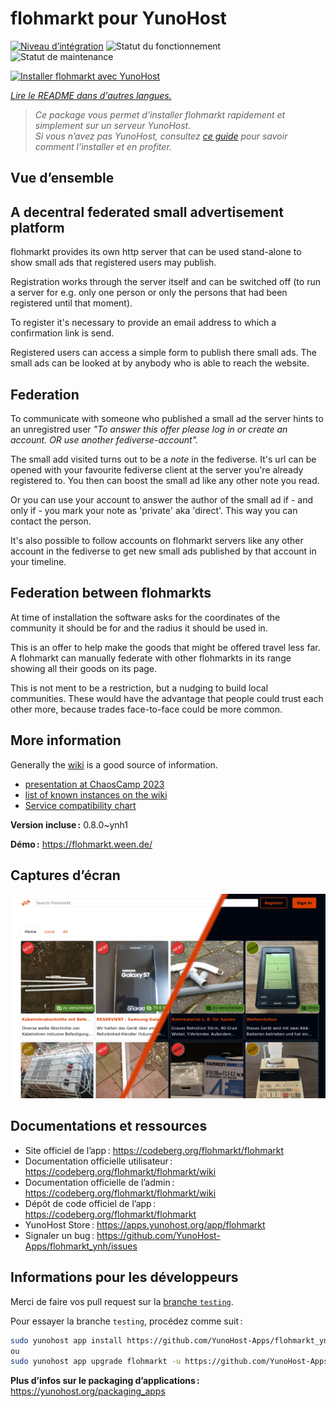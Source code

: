 <!--
Nota bene : ce README est automatiquement généré par <https://github.com/YunoHost/apps/tree/master/tools/readme_generator>
Il NE doit PAS être modifié à la main.
-->

# flohmarkt pour YunoHost

[![Niveau d’intégration](https://apps.yunohost.org/badge/integration/flohmarkt)](https://ci-apps.yunohost.org/ci/apps/flohmarkt/)
![Statut du fonctionnement](https://apps.yunohost.org/badge/state/flohmarkt)
![Statut de maintenance](https://apps.yunohost.org/badge/maintained/flohmarkt)

[![Installer flohmarkt avec YunoHost](https://install-app.yunohost.org/install-with-yunohost.svg)](https://install-app.yunohost.org/?app=flohmarkt)

*[Lire le README dans d'autres langues.](./ALL_README.md)*

> *Ce package vous permet d’installer flohmarkt rapidement et simplement sur un serveur YunoHost.*  
> *Si vous n’avez pas YunoHost, consultez [ce guide](https://yunohost.org/install) pour savoir comment l’installer et en profiter.*

## Vue d’ensemble

## A decentral federated small advertisement platform

flohmarkt provides its own http server that can be used stand-alone to show small ads that registered users may publish. 

Registration works through the server itself and can be switched off (to run a server for e.g. only one person or only the persons that had been registered until that moment).

To register it's necessary to provide an email address to which a confirmation link is send.

Registered users can access a simple form to publish there small ads. The small ads can be looked at by anybody who is able to reach the website.

## Federation

To communicate with someone who published a small ad the server hints to an unregistred user _"To answer this offer please log in or create an account. OR use another fediverse-account"._

The small add visited turns out to be a _note_ in the fediverse. It's url can be opened with your favourite fediverse client at the server you're already registered to. You then can boost the small ad like any other note you read.

Or you can use your account to answer the author of the small ad if - and only if - you mark your note as 'private' aka 'direct'. This way you can contact the person.

It's also possible to follow accounts on flohmarkt servers like any other account in the fediverse to get new small ads published by that account in your timeline.

## Federation between flohmarkts

At time of installation the software asks for the coordinates of the community it should be for and the radius it should be used in.

This is an offer to help make the goods that might be offered travel less far. A flohmarkt can manually federate with other flohmarkts in its range showing all their goods on its page.

This is not ment to be a restriction, but a nudging to build local communities. These would have the advantage that people could trust each other more, because trades face-to-face could be more common.

## More information

Generally the [wiki](https://codeberg.org/flohmarkt/flohmarkt/wiki) is a good source of information.

* [presentation at ChaosCamp 2023](https://media.ccc.de/v/camp2023-57168-flohmarkt#l=eng&t=213)
* [list of known instances on the wiki](https://codeberg.org/flohmarkt/flohmarkt/wiki/flohmarkt-instances)
* [Service compatibility chart](https://codeberg.org/flohmarkt/flohmarkt/wiki/Service-compatibility-chart)


**Version incluse :** 0.8.0~ynh1

**Démo :** <https://flohmarkt.ween.de/>

## Captures d’écran

![Capture d’écran de flohmarkt](./doc/screenshots/screenshot.png)

## Documentations et ressources

- Site officiel de l’app : <https://codeberg.org/flohmarkt/flohmarkt>
- Documentation officielle utilisateur : <https://codeberg.org/flohmarkt/flohmarkt/wiki>
- Documentation officielle de l’admin : <https://codeberg.org/flohmarkt/flohmarkt/wiki>
- Dépôt de code officiel de l’app : <https://codeberg.org/flohmarkt/flohmarkt>
- YunoHost Store : <https://apps.yunohost.org/app/flohmarkt>
- Signaler un bug : <https://github.com/YunoHost-Apps/flohmarkt_ynh/issues>

## Informations pour les développeurs

Merci de faire vos pull request sur la [branche `testing`](https://github.com/YunoHost-Apps/flohmarkt_ynh/tree/testing).

Pour essayer la branche `testing`, procédez comme suit :

```bash
sudo yunohost app install https://github.com/YunoHost-Apps/flohmarkt_ynh/tree/testing --debug
ou
sudo yunohost app upgrade flohmarkt -u https://github.com/YunoHost-Apps/flohmarkt_ynh/tree/testing --debug
```

**Plus d’infos sur le packaging d’applications :** <https://yunohost.org/packaging_apps>
